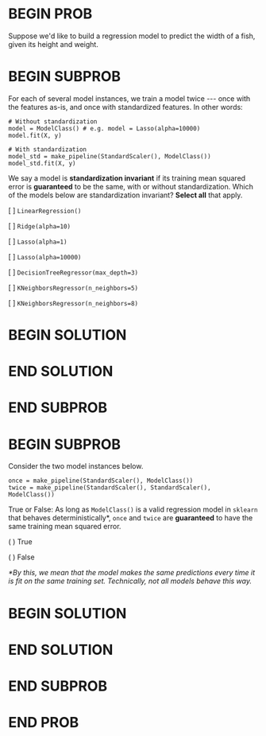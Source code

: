 # BEGIN PROB

Suppose we'd like to build a regression model to predict the width of a
fish, given its height and weight.

# BEGIN SUBPROB

For each of several model instances, we train a model twice --- once
with the features as-is, and once with standardized features. In other
words:

    # Without standardization
    model = ModelClass() # e.g. model = Lasso(alpha=10000)
    model.fit(X, y)

    # With standardization
    model_std = make_pipeline(StandardScaler(), ModelClass())
    model_std.fit(X, y)

We say a model is **standardization invariant** if its training mean
squared error is **guaranteed** to be the same, with or without
standardization. Which of the models below are standardization
invariant? **Select all** that apply.

[ ] `LinearRegression()`

[ ] `Ridge(alpha=10)`

[ ] `Lasso(alpha=1)`

[ ] `Lasso(alpha=10000)`

[ ] `DecisionTreeRegressor(max_depth=3)`

[ ] `KNeighborsRegressor(n_neighbors=5)`

[ ] `KNeighborsRegressor(n_neighbors=8)`

# BEGIN SOLUTION

# END SOLUTION

# END SUBPROB

# BEGIN SUBPROB

Consider the two model instances below.

    once = make_pipeline(StandardScaler(), ModelClass())
    twice = make_pipeline(StandardScaler(), StandardScaler(), ModelClass())

True or False: As long as `ModelClass()` is a valid regression model in
`sklearn` that behaves deterministically\*, `once` and `twice` are
**guaranteed** to have the same training mean squared error.

( ) True

( ) False

*\*By this, we mean that the model makes the same predictions every time
it is fit on the same training set. Technically, not all models behave
this way.*

# BEGIN SOLUTION

# END SOLUTION

# END SUBPROB

# END PROB